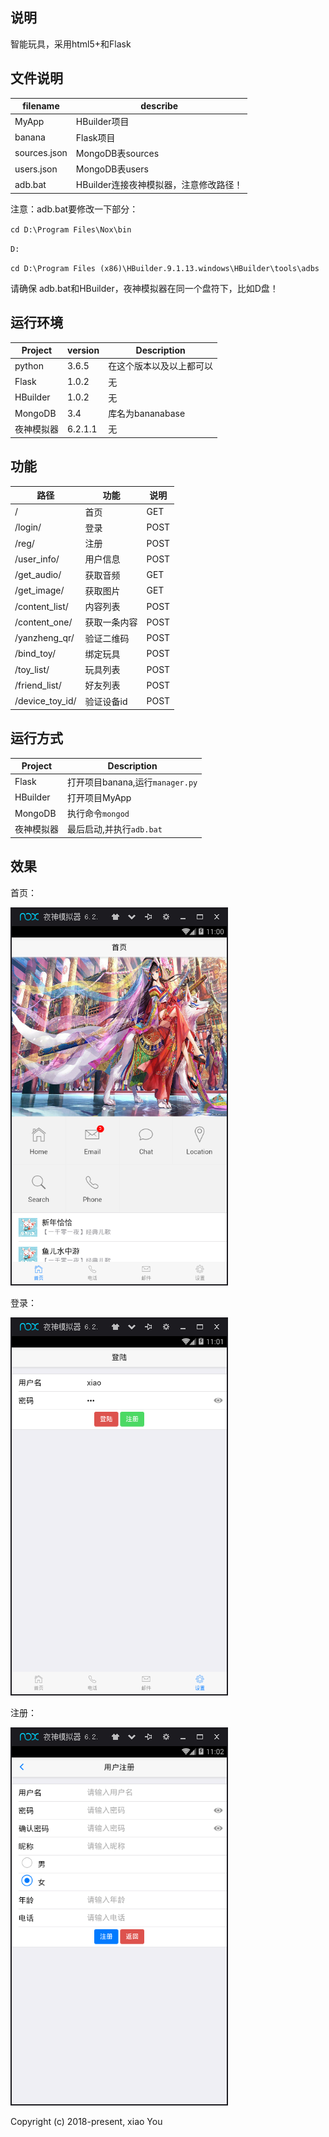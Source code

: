 ## 说明
智能玩具，采用html5+和Flask

## 文件说明

| filename | describe |
|---------|--------|
| MyApp          | HBuilder项目 |
| banana          | Flask项目 |
| sources.json          | MongoDB表sources |
| users.json          | MongoDB表users |
| adb.bat          | HBuilder连接夜神模拟器，注意修改路径！ |

注意：adb.bat要修改一下部分：

`cd D:\Program Files\Nox\bin`

`D:`

`cd D:\Program Files (x86)\HBuilder.9.1.13.windows\HBuilder\tools\adbs`

请确保 adb.bat和HBuilder，夜神模拟器在同一个盘符下，比如D盘！

## 运行环境

| Project | version | Description |
|---------|--------|-------------|
| python          | 3.6.5 | 在这个版本以及以上都可以 |
| Flask                | 1.0.2 | 无 |
| HBuilder                | 1.0.2 | 无 |
| MongoDB                | 3.4 | 库名为bananabase |
| 夜神模拟器                | 6.2.1.1 | 无 |

## 功能

| 路径 | 功能 | 说明 |
|---------|--------|-------------|
| /       | 首页 | GET |
| /login/ | 登录 | POST |
| /reg/   | 注册 | POST |
| /user_info/ | 用户信息 | POST |
| /get_audio/ | 获取音频 | GET |
| /get_image/ | 获取图片 | GET |
| /content_list/ | 内容列表 | POST |
| /content_one/ | 获取一条内容 | POST |
| /yanzheng_qr/ | 验证二维码 | POST |
| /bind_toy/ | 绑定玩具 | POST |
| /toy_list/ | 玩具列表 | POST |
| /friend_list/ |  好友列表 | POST |
| /device_toy_id/ | 验证设备id | POST |

## 运行方式

| Project | Description |
|---------|--------|
| Flask | 打开项目banana,运行`manager.py` |
| HBuilder | 打开项目MyApp |
| MongoDB | 执行命令`mongod` |
| 夜神模拟器 | 最后启动,并执行`adb.bat` |


## 效果
首页：

![Image text](https://github.com/987334176/Intelligent_toy/blob/master/%E6%95%88%E6%9E%9C%E5%9B%BE/%E9%A6%96%E9%A1%B5.png)

登录：

![Image text](https://github.com/987334176/Intelligent_toy/blob/master/%E6%95%88%E6%9E%9C%E5%9B%BE/%E7%99%BB%E5%BD%95.png)

注册：

![Image text](https://github.com/987334176/Intelligent_toy/blob/master/%E6%95%88%E6%9E%9C%E5%9B%BE/%E7%94%A8%E6%88%B7%E6%B3%A8%E5%86%8C.png)

Copyright (c) 2018-present, xiao You